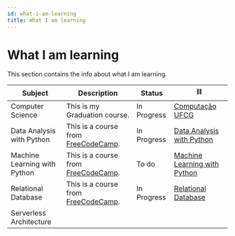 ```yaml
---
id: what-i-am-learning
title: What I am learning
---
```


# What I am learning

This section contains the info about what I am learning.

| Subject | Description | Status | ⛓️ |
| --- | --- | --- | --- |
| Computer Science | This is my Graduation course. | In Progress | [Computação UFCG](https://www.computacao.ufcg.edu.br/) |
| Data Analysis with Python | This is a course from [FreeCodeCamp](https://www.freecodecamp.org/learn/data-analysis-with-python/). | In Progress | [Data Analysis with Python](https://www.freecodecamp.org/learn/data-analysis-with-python/) |
| Machine Learning with Python | This is a course from [FreeCodeCamp](https://www.freecodecamp.org/learn/machine-learning-with-python/). | To do | [Machine Learning with Python](https://www.freecodecamp.org/learn/machine-learning-with-python/) |
| Relational Database | This is a course from [FreeCodeCamp](https://www.freecodecamp.org/learn/). | In Progress | [Relational Database](https://www.freecodecamp.org/learn/) |
| Serverless Architecture | 
